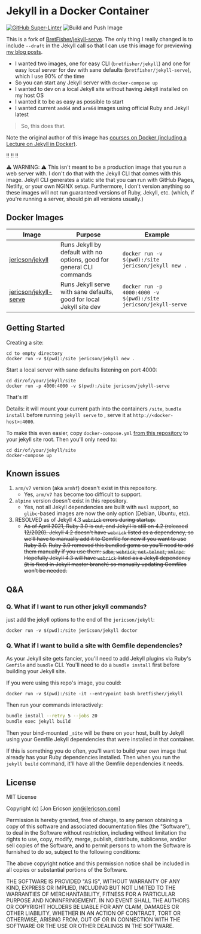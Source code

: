 # Jekyll in a Docker Container

[![GitHub Super-Linter](https://github.com/jericson/jekyll-serve/workflows/Lint%20Code%20Base/badge.svg)](https://github.com/marketplace/actions/super-linter)
![Build and Push Image](https://github.com/jericson/jekyll-serve/actions/workflows/docker-build-and-push.yml/badge.svg?branch=main)

This is a fork of [BretFisher/jekyll-serve](https://github.com/BretFisher/jekyll-serve). The only thing I really changed is to include `--draft` in the Jekyll call so that I can use this image for previewing [my blog posts](https://github.com/jericson/jericson.github.io).

- I wanted two images, one for easy CLI (`bretfisher/jekyll`) and one for
easy local server for dev with sane defaults (`bretfisher/jekyll-serve`), which I use 90% of the time
- So you can start any Jekyll server with `docker-compose up`
- I wanted to dev on a local Jekyll site without having Jekyll installed on my host OS
- I wanted it to be as easy as possible to start
- I wanted current `amd64` and `arm64` images using official Ruby and Jekyll latest

> So, this does that.

Note the original author of this image has [courses on Docker (including a Lecture on Jekyll in Docker)](https://www.bretfisher.com/courses).

:bangbang: :bangbang: :bangbang:

:warning: WARNING: :warning: This isn't meant to be a production image that you run a web server with. I don't do that with the Jekyll
CLI that comes with this image. Jekyll CLI generates
a static site that you can run with GitHub Pages, Netlify, or your own NGINX setup.  Furthermore, I don't version
anything so these images will not run guaranteed versions of Ruby, Jekyll, etc. (which, if you're running a server,
should pin all versions usually.)

## Docker Images

| Image | Purpose | Example |
| ----- | ------- | ------- |
| [jericson/jekyll](https://hub.docker.com/r/jericson/jekyll/) | Runs Jekyll by default with no options, good for general CLI commands | `docker run -v $(pwd):/site jericson/jekyll new .` |
| [jericson/jekyll-serve](https://hub.docker.com/r/jericson/jekyll-serve/) | Runs Jekyll serve with sane defaults, good for local Jekyll site dev | `docker run -p 4000:4000 -v $(pwd):/site jericson/jekyll-serve` |

## Getting Started

Creating a site:

```shell
cd to empty directory
docker run -v $(pwd):/site jericson/jekyll new .
```

Start a local server with sane defaults listening on port 4000:

```shell
cd dir/of/your/jekyll/site
docker run -p 4000:4000 -v $(pwd):/site jericson/jekyll-serve
```

That's it!

Details: it will mount your current path into the containers `/site`, `bundle install` before running
`jekyll serve` to , serve it at `http://<docker-host>:4000`.

To make this even easier, copy `docker-compose.yml`
[from this repository](https://github.com/Jericson/jekyll-serve/blob/master/docker-compose.yml)
to your jekyll site root. Then you'll only need to:

```shell
cd dir/of/your/jekyll/site
docker-compose up
```

## Known issues

1. `arm/v7` version (aka `armhf`) doesn't exist in this repository.
    - Yes, `arm/v7` has become too difficult to support.
2. `alpine` version doesn't exist in this repository.
    - Yes, not all Jekyll dependencies are built with `musl` support, so `glibc`-based images are now the only option (Debian, Ubuntu, etc).
3. RESOLVED as of Jekyll 4.3
    ~~`webrick` errors during startup.~~
    - ~~As of April 2021, Ruby 3.0 is out, and Jekyll is still on 4.2 (released 12/2020). Jekyll 4.2 doesn't have `webrick` listed as a dependency, so we'll have to manually add it to Gemfile for now if you want to use Ruby 3.0.~~
    ~~Ruby 3.0 removed this bundled gems so you'll need to add them manually if you use them: `sdbm`, `webrick`, `net-telnet`, `xmlrpc`. Hopefully Jekyll 4.3 will have `webrick` listed as a Jekyll dependency (it is fixed in Jekyll master branch) so manually updating Gemfiles won't be needed.~~

## Q&A

### Q. What if I want to run other jekyll commands?

just add the jekyll options to the end of the `jericson/jekyll`:

```shell
docker run -v $(pwd):/site jericson/jekyll doctor
```

### Q. What if I want to build a site with Gemfile dependencies?

As your Jekyll site gets fancier, you'll need to add Jekyll plugins via Ruby's `Gemfile` and `bundle` CLI. You'll need to do a `bundle install` first before building your Jekyll site.

If you were using this repo's image, you could:

`docker run -v $(pwd):/site -it --entrypoint bash bretfisher/jekyll`

Then run your commands interactively:

```bash
bundle install --retry 5 --jobs 20
bundle exec jekyll build
```

Then your bind-mounted `_site` will be there on your host, built by Jekyll using your Gemfile Jekyll dependencies that were installed in that container.

If this is something you do often, you'll want to build your *own* image that already has your Ruby dependencies installed. Then when you run the `jekyll build` command, it'll have all the Gemfile dependencies it needs.

## License

MIT License

Copyright (c) [Jon Ericson jon@jlericson.com]

Permission is hereby granted, free of charge, to any person obtaining a copy
of this software and associated documentation files (the "Software"), to deal
in the Software without restriction, including without limitation the rights
to use, copy, modify, merge, publish, distribute, sublicense, and/or sell
copies of the Software, and to permit persons to whom the Software is
furnished to do so, subject to the following conditions:

The above copyright notice and this permission notice shall be included in all
copies or substantial portions of the Software.

THE SOFTWARE IS PROVIDED "AS IS", WITHOUT WARRANTY OF ANY KIND, EXPRESS OR
IMPLIED, INCLUDING BUT NOT LIMITED TO THE WARRANTIES OF MERCHANTABILITY,
FITNESS FOR A PARTICULAR PURPOSE AND NONINFRINGEMENT. IN NO EVENT SHALL THE
AUTHORS OR COPYRIGHT HOLDERS BE LIABLE FOR ANY CLAIM, DAMAGES OR OTHER
LIABILITY, WHETHER IN AN ACTION OF CONTRACT, TORT OR OTHERWISE, ARISING FROM,
OUT OF OR IN CONNECTION WITH THE SOFTWARE OR THE USE OR OTHER DEALINGS IN THE
SOFTWARE.
